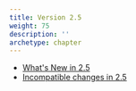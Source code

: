 ```yaml
---
title: Version 2.5
weight: 75
description: ''
archetype: chapter
---
```

- [What's New in 2.5](whats-new-in-2-5.md)
- [Incompatible changes in 2.5](incompatible-changes-in-2-5.md)
